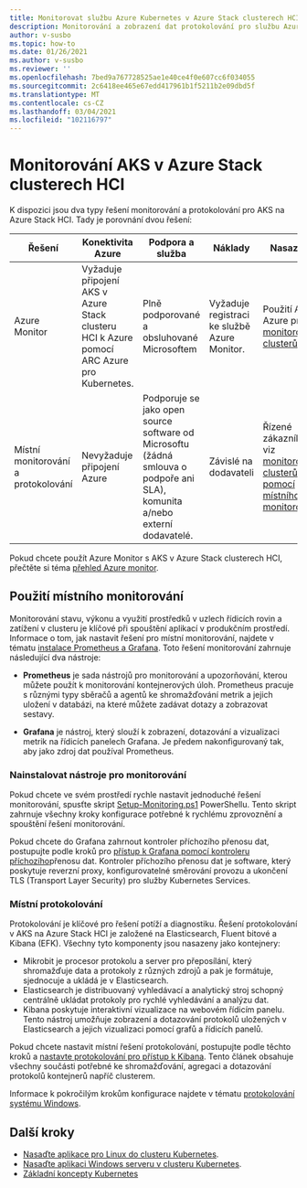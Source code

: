 ```yaml
---
title: Monitorovat službu Azure Kubernetes v Azure Stack clusterech HCI
description: Monitorování a zobrazení dat protokolování pro službu Azure Kubernetes ve Azure Stack clusterech HCI
author: v-susbo
ms.topic: how-to
ms.date: 01/26/2021
ms.author: v-susbo
ms.reviewer: ''
ms.openlocfilehash: 7bed9a767728525ae1e40ce4f0e607cc6f034055
ms.sourcegitcommit: 2c6418ee465e67edd417961b1f5211b2e09dbd5f
ms.translationtype: MT
ms.contentlocale: cs-CZ
ms.lasthandoff: 03/04/2021
ms.locfileid: "102116797"
---
```

# <a name="monitor-aks-on-azure-stack-hci-clusters"></a>Monitorování AKS v Azure Stack clusterech HCI

K dispozici jsou dva typy řešení monitorování a protokolování pro AKS na Azure Stack HCI. Tady je porovnání dvou řešení: 

| Řešení  | Konektivita Azure  | Podpora a služba  | Náklady | Nasazení |
| ------- |  ------------  | ---------  | --------------  | ---------------- |
| Azure Monitor | Vyžaduje připojení AKS v Azure Stack clusteru HCI k Azure pomocí ARC Azure pro Kubernetes. | Plně podporované a obsluhované Microsoftem | Vyžaduje registraci ke službě Azure Monitor. |  Použití ARC Azure pro [monitorování clusterů](https://docs.microsoft.com/azure/azure-monitor/containers/container-insights-overview) |
| Místní monitorování a protokolování | Nevyžaduje připojení Azure | Podporuje se jako open source software od Microsoftu (žádná smlouva o podpoře ani SLA), komunita a/nebo externí dodavatelé.  | Závislé na dodavateli | Řízené zákazníky, viz [monitorování clusterů pomocí místního monitorování](#use-on-premises-monitoring) |

Pokud chcete použít Azure Monitor s AKS v Azure Stack clusterech HCI, přečtěte si téma [přehled Azure monitor](https://docs.microsoft.com/azure/azure-monitor/containers/container-insights-overview). 

## <a name="use-on-premises-monitoring"></a>Použití místního monitorování

Monitorování stavu, výkonu a využití prostředků v uzlech řídicích rovin a zatížení v clusteru je klíčové při spouštění aplikací v produkčním prostředí. Informace o tom, jak nastavit řešení pro místní monitorování, najdete v tématu [instalace Prometheus a Grafana](https://github.com/microsoft/AKS-HCI-Apps/tree/main/Monitoring). Toto řešení monitorování zahrnuje následující dva nástroje: 

- **Prometheus** je sada nástrojů pro monitorování a upozorňování, kterou můžete použít k monitorování kontejnerových úloh. Prometheus pracuje s různými typy sběračů a agentů ke shromažďování metrik a jejich uložení v databázi, na které můžete zadávat dotazy a zobrazovat sestavy. 

- **Grafana** je nástroj, který slouží k zobrazení, dotazování a vizualizaci metrik na řídicích panelech Grafana. Je předem nakonfigurovaný tak, aby jako zdroj dat používal Prometheus. 

### <a name="install-monitoring-tools"></a>Nainstalovat nástroje pro monitorování

Pokud chcete ve svém prostředí rychle nastavit jednoduché řešení monitorování, spusťte skript [Setup-Monitoring.ps1](https://github.com/microsoft/AKS-HCI-Apps/tree/main/Monitoring#easy-steps-to-setup-monitoring-to-use-local-port-forward-to-access-grafana) PowerShellu. Tento skript zahrnuje všechny kroky konfigurace potřebné k rychlému zprovoznění a spouštění řešení monitorování. 

Pokud chcete do Grafana zahrnout kontroler příchozího přenosu dat, postupujte podle kroků pro [přístup k Grafana pomocí kontroleru příchozího](https://github.com/microsoft/AKS-HCI-Apps/tree/main/Monitoring#detailed-steps-to-setup-monitoring-to-use-ingress-controller-to-access-grafana)přenosu dat. Kontroler příchozího přenosu dat je software, který poskytuje reverzní proxy, konfigurovatelné směrování provozu a ukončení TLS (Transport Layer Security) pro služby Kubernetes Services.

### <a name="on-premises-logging"></a>Místní protokolování

Protokolování je klíčové pro řešení potíží a diagnostiku. Řešení protokolování v AKS na Azure Stack HCI je založené na Elasticsearch, Fluent bitové a Kibana (EFK). Všechny tyto komponenty jsou nasazeny jako kontejnery: 

- Mikrobit je procesor protokolu a server pro přeposílání, který shromažďuje data a protokoly z různých zdrojů a pak je formátuje, sjednocuje a ukládá je v Elasticsearch. 
- Elasticsearch je distribuovaný vyhledávací a analytický stroj schopný centrálně ukládat protokoly pro rychlé vyhledávání a analýzu dat.  
- Kibana poskytuje interaktivní vizualizace na webovém řídicím panelu. Tento nástroj umožňuje zobrazení a dotazování protokolů uložených v Elasticsearch a jejich vizualizaci pomocí grafů a řídicích panelů.

Pokud chcete nastavit místní řešení protokolování, postupujte podle těchto kroků a [nastavte protokolování pro přístup k Kibana](https://github.com/microsoft/AKS-HCI-Apps/tree/main/Logging#easy-steps-to-setup-logging-to-use-local-port-forward-to-access-kibana). Tento článek obsahuje všechny součásti potřebné ke shromažďování, agregaci a dotazování protokolů kontejnerů napříč clusterem. 

Informace k pokročilým krokům konfigurace najdete v tématu [protokolování systému Windows](https://github.com/microsoft/AKS-HCI-Apps/tree/main/Logging#detailed-steps-to-setup-logging).

## <a name="next-steps"></a>Další kroky

- [Nasaďte aplikace pro Linux do clusteru Kubernetes](./deploy-linux-application.md).
- [Nasaďte aplikaci Windows serveru v clusteru Kubernetes](./deploy-windows-application.md).
- [Základní koncepty Kubernetes](kubernetes-concepts.md)
